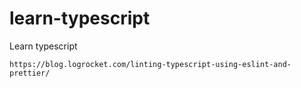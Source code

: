 # learn-typescript

Learn typescript

```
https://blog.logrocket.com/linting-typescript-using-eslint-and-prettier/
```
